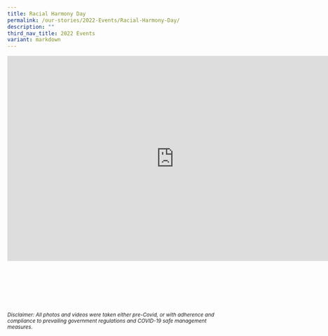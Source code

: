 ```yaml
---
title: Racial Harmony Day
permalink: /our-stories/2022-Events/Racial-Harmony-Day/
description: ""
third_nav_title: 2022 Events
variant: markdown
---
```

<iframe allowfullscreen="true" height="469" width="760" frameborder="0" src="https://docs.google.com/presentation/d/e/2PACX-1vSYOFRSKN8oc4NjCkkz-2eqinCdI32fN070_rLvasOcIAReKpe6eHcR1uNAUn3MPGbnMow4vklR6SqV/embed?start=true&amp;loop=true&amp;delayms=3000"></iframe>


<br><br><br><br><br><br>
<sup><em>Disclaimer: All photos and videos were taken either pre-Covid, or with adherence and compliance to prevailing government regulations and COVID-19 safe management measures.</em></sup>